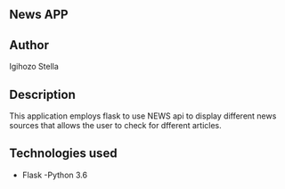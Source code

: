 ## News APP

## Author

Igihozo Stella

## Description

This application employs flask to use NEWS api to display different news sources that allows the user to check for dfferent articles.

## Technologies used

- Flask
-Python 3.6